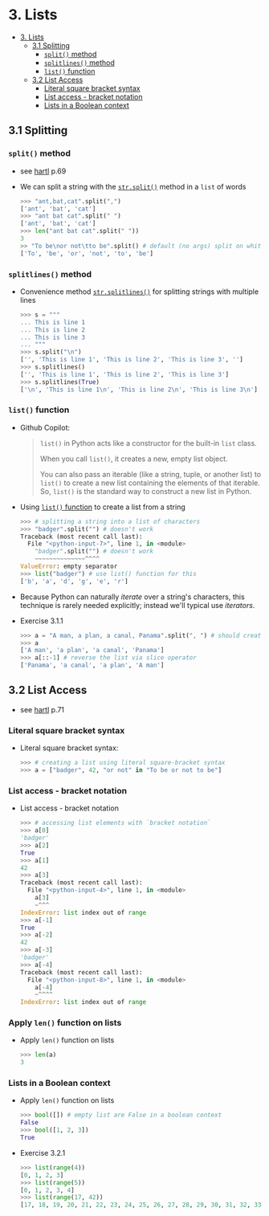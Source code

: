 # 3. Lists

- [3. Lists](#3-lists)
  - [3.1 Splitting](#31-splitting)
    - [`split()` method](#split-method)
    - [`splitlines()` method](#splitlines-method)
    - [`list()` function](#list-function)
  - [3.2 List Access](#32-list-access)
    - [Literal square bracket syntax](#literal-square-bracket-syntax)
    - [List access - bracket notation](#list-access---bracket-notation)
    - [Lists in a Boolean context](#lists-in-a-boolean-context)

## 3.1 Splitting

### `split()` method

- see [hartl](../README.md#hartl) p.69

- We can split a string with the [`str.split()`](https://docs.python.org/3.3/library/stdtypes.html#str.split) method in a `list` of words

  ``` Python
  >>> "ant,bat,cat".split(",")
  ['ant', 'bat', 'cat']
  >>> "ant bat cat".split(" ")
  ['ant', 'bat', 'cat']
  >>> len("ant bat cat".split(" "))
  3   
  >> "To be\nor not\tto be".split() # default (no args) split on whitespace
  ['To', 'be', 'or', 'not', 'to', 'be']  
  ```

### `splitlines()` method

- Convenience method [`str.splitlines()`](https://docs.python.org/3.3/library/stdtypes.html#str.splitlines) for splitting strings with multiple lines

  ``` Python
  >>> s = """
  ... This is line 1
  ... This is line 2
  ... This is line 3
  ... """
  >>> s.split("\n")
  ['', 'This is line 1', 'This is line 2', 'This is line 3', '']
  >>> s.splitlines()
  ['', 'This is line 1', 'This is line 2', 'This is line 3']
  >>> s.splitlines(True)
  ['\n', 'This is line 1\n', 'This is line 2\n', 'This is line 3\n']  
  ```  

### `list()` function

- Github Copilot:  
  
  > `list()` in Python acts like a constructor for the built-in `list` class.  
  >
  > When you call `list()`, it creates a new, empty list object.
  >
  > You can also pass an iterable (like a string, tuple, or another list) to `list()` to create a new list containing the elements of that iterable. So, `list()` is the standard way to construct a new list in Python.

- Using [`list()` function](https://docs.python.org/3/library/functions.html#func-list) to create a list from a string

  ``` Python
  >>> # splitting a string into a list of characters
  >>> "badger".split("") # doesn't work
  Traceback (most recent call last):
    File "<python-input-7>", line 1, in <module>
      "badger".split("") # doesn't work
      ~~~~~~~~~~~~~~^^^^
  ValueError: empty separator
  >>> list("badger") # use list() function for this
  ['b', 'a', 'd', 'g', 'e', 'r']
  ```

- Because Python can naturally *iterate* over a string's characters, this technique is rarely needed explicitly; instead we'll typical use *iterators*.

- Exercise 3.1.1

  ``` Python
  >>> a = "A man, a plan, a canal, Panama".split(", ") # should create a list with 4 words
  >>> a
  ['A man', 'a plan', 'a canal', 'Panama']
  >>> a[::-1] # reverse the list via slice operator
  ['Panama', 'a canal', 'a plan', 'A man']
  ```

## 3.2 List Access

- see [hartl](../README.md#hartl) p.71

### Literal square bracket syntax

- Literal square bracket syntax:

  ``` Python
  >>> # creating a list using literal square-bracket syntax
  >>> a = ["badger", 42, "or not" in "To be or not to be"]
  ```

### List access - bracket notation

- List access - bracket notation

  ``` Python
  >>> # accessing list elements with `bracket notation`
  >>> a[0]
  'badger'
  >>> a[2]
  True
  >>> a[1]
  42  
  >>> a[3]
  Traceback (most recent call last):
    File "<python-input-4>", line 1, in <module>
      a[3]
      ~^^^
  IndexError: list index out of range
  >>> a[-1]
  True
  >>> a[-2]
  42
  >>> a[-3]
  'badger'
  >>> a[-4]
  Traceback (most recent call last):
    File "<python-input-8>", line 1, in <module>
      a[-4]
      ~^^^^
  IndexError: list index out of range

### Apply `len()` function on lists

- Apply `len()` function on lists

  ``` Python
  >>> len(a)
  3
  ```

### Lists in a Boolean context

- Apply `len()` function on lists

  ``` Python
  >>> bool([]) # empty list are False in a boolean context
  False
  >>> bool([1, 2, 3])
  True
  ```

- Exercise 3.2.1

  ``` Python
  >>> list(range(4))
  [0, 1, 2, 3]
  >>> list(range(5))
  [0, 1, 2, 3, 4]
  >>> list(range(17, 42))
  [17, 18, 19, 20, 21, 22, 23, 24, 25, 26, 27, 28, 29, 30, 31, 32, 33, 34, 35, 36, 37, 38, 39, 40, 41]  
  ```
